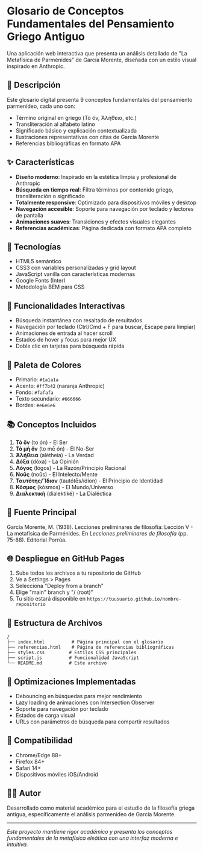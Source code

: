 # Glosario de Conceptos Fundamentales del Pensamiento Griego Antiguo

Una aplicación web interactiva que presenta un análisis detallado de "La Metafísica de Parménides" de García Morente, diseñada con un estilo visual inspirado en Anthropic.

## 📖 Descripción

Este glosario digital presenta 9 conceptos fundamentales del pensamiento parmenídeo, cada uno con:
- Término original en griego (Τὸ ὄν, Ἀλήθεια, etc.)
- Transliteración al alfabeto latino
- Significado básico y explicación contextualizada
- Ilustraciones representativas con citas de García Morente
- Referencias bibliográficas en formato APA

## ✨ Características

- **Diseño moderno**: Inspirado en la estética limpia y profesional de Anthropic
- **Búsqueda en tiempo real**: Filtra términos por contenido griego, transliteración o significado
- **Totalmente responsive**: Optimizado para dispositivos móviles y desktop
- **Navegación accesible**: Soporte para navegación por teclado y lectores de pantalla
- **Animaciones suaves**: Transiciones y efectos visuales elegantes
- **Referencias académicas**: Página dedicada con formato APA completo

## 🚀 Tecnologías

- HTML5 semántico
- CSS3 con variables personalizadas y grid layout
- JavaScript vanilla con características modernas
- Google Fonts (Inter)
- Metodología BEM para CSS

## 📱 Funcionalidades Interactivas

- Búsqueda instantánea con resaltado de resultados
- Navegación por teclado (Ctrl/Cmd + F para buscar, Escape para limpiar)
- Animaciones de entrada al hacer scroll
- Estados de hover y focus para mejor UX
- Doble clic en tarjetas para búsqueda rápida

## 🎨 Paleta de Colores

- Primario: `#1a1a1a`
- Acento: `#ff7b42` (naranja Anthropic)
- Fondo: `#fafafa`
- Texto secundario: `#666666`
- Bordes: `#e6e6e6`

## 📚 Conceptos Incluidos

1. **Τὸ ὄν** (to ón) - El Ser
2. **Τὸ μὴ ὄν** (to mē ón) - El No-Ser
3. **Ἀλήθεια** (alétheia) - La Verdad
4. **Δόξα** (dóxa) - La Opinión
5. **Λόγος** (lógos) - La Razón/Principio Racional
6. **Νοῦς** (noûs) - El Intelecto/Mente
7. **Ταυτότης/Ἴδιον** (tautótēs/ídion) - El Principio de Identidad
8. **Κόσμος** (kósmos) - El Mundo/Universo
9. **Διαλεκτική** (dialektiké) - La Dialéctica

## 📖 Fuente Principal

García Morente, M. (1938). Lecciones preliminares de filosofía: Lección V - La metafísica de Parménides. En *Lecciones preliminares de filosofía* (pp. 75-88). Editorial Porrúa.

## 🌐 Despliegue en GitHub Pages

1. Sube todos los archivos a tu repositorio de GitHub
2. Ve a Settings > Pages
3. Selecciona "Deploy from a branch"
4. Elige "main" branch y "/ (root)"
5. Tu sitio estará disponible en `https://tuusuario.github.io/nombre-repositorio`

## 📁 Estructura de Archivos

```
/
├── index.html          # Página principal con el glosario
├── referencias.html    # Página de referencias bibliográficas
├── styles.css         # Estilos CSS principales
├── script.js          # Funcionalidad JavaScript
└── README.md          # Este archivo
```

## 🎯 Optimizaciones Implementadas

- Debouncing en búsquedas para mejor rendimiento
- Lazy loading de animaciones con Intersection Observer
- Soporte para navegación por teclado
- Estados de carga visual
- URLs con parámetros de búsqueda para compartir resultados

## 📱 Compatibilidad

- Chrome/Edge 88+
- Firefox 84+
- Safari 14+
- Dispositivos móviles iOS/Android

## 👨‍💻 Autor

Desarrollado como material académico para el estudio de la filosofía griega antigua, específicamente el análisis parmenídeo de García Morente.

---

*Este proyecto mantiene rigor académico y presenta los conceptos fundamentales de la metafísica eleática con una interfaz moderna e intuitiva.*
